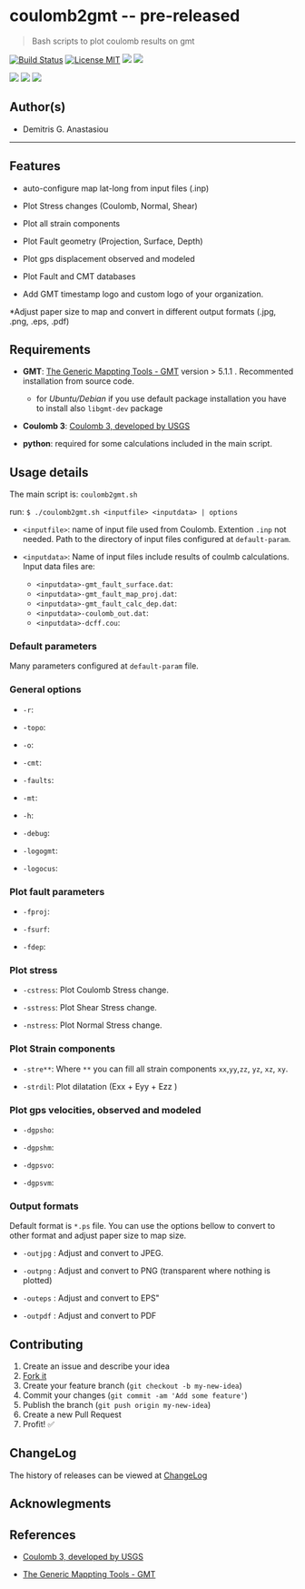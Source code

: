 coulomb2gmt -- pre-released
==================

> Bash scripts to plot coulomb results on gmt


[![Build Status](https://api.travis-ci.org/demanasta/coulomb2gmt.svg)](https://travis-ci.org/demanasta/coulomb2gmt)
[![License MIT](http://img.shields.io/badge/license-MIT-brightgreen.svg)](https://github.com/demanasta/coulomb2gmt/blob/master/LICENSE)
[![](https://img.shields.io/github/release/demanasta/doulomb2gmt.svg)](https://github.com/coulomb2gmt/pres-templates/releases/latest)
[![](https://img.shields.io/github/tag/demanasta/coulomb2gmt.svg)](https://github.com/demanasta/coulomb2gmt/tags)

[![](https://img.shields.io/github/stars/demanasta/coulomb2gmt.svg)](https://github.com/demanasta/coulomb2gmt/stargazers)
[![](https://img.shields.io/github/forks/demanasta/coulomb2gmt.svg)](https://github.com/demanasta/coulomb2gmt/network)
[![](https://img.shields.io/github/issues/demanasta/coulomb2gmt.svg)](https://github.com/demanasta/coulomb2gmt/issues)

## Author(s)
*   Demitris G. Anastasiou	

--------------------------------------------------------------------------------

## Features

* auto-configure map lat-long from input files (.inp)

* Plot Stress changes (Coulomb, Normal, Shear)

* Plot all strain components

* Plot Fault geometry (Projection, Surface, Depth)

* Plot gps displacement observed and modeled

* Plot Fault and CMT databases

* Add GMT timestamp logo and custom logo of your organization.

*Adjust paper size to map and convert in different output formats (.jpg, .png, .eps, .pdf)


## Requirements

* __GMT__:  [The Generic Mappting Tools - GMT](http://gmt.soest.hawaii.edu/) version > 5.1.1 . Recommented installation from source code.
	*  for _Ubuntu/Debian_ if you use default package installation you have to install also `libgmt-dev` package

* __Coulomb 3__: [Coulomb 3, developed by USGS](https://earthquake.usgs.gov/research/software/coulomb/) 

* __python__: required for some calculations included in the main script.

## Usage details
The main script is: `coulomb2gmt.sh`

run: `$ ./coulomb2gmt.sh <inputfile> <inputdata> | options`

* `<inputfile>`: name of input file used from Coulomb. Extention `.inp` not needed. Path to the directory of input files  configured at `default-param`.

* `<inputdata>`:  Name of input files include results of coulmb calculations. Input data files are:
 
    * `<inputdata>-gmt_fault_surface.dat`:
    * `<inputdata>-gmt_fault_map_proj.dat`:
    * `<inputdata>-gmt_fault_calc_dep.dat`:
    * `<inputdata>-coulomb_out.dat`:
    * `<inputdata>-dcff.cou`:



### Default parameters
Many parameters configured at `default-param` file.


### General options

* `-r`:

* `-topo`:

* `-o`:

* `-cmt`:

*  `-faults`:

* `-mt`:

* `-h`:

* `-debug`:

* `-logogmt`:

* `-logocus`:

### Plot fault parameters

* `-fproj`:

* `-fsurf`:

* `-fdep`:

### Plot stress 
* `-cstress`: Plot Coulomb Stress change.

* `-sstress`: Plot Shear Stress change.

* `-nstress`: Plot Normal Stress change.

### Plot Strain components

* `-stre**`: Where `**` you can fill all strain components `xx`,`yy`,`zz`, `yz`, `xz`, `xy`.

* `-strdil`: Plot dilatation (Exx + Eyy + Ezz )

### Plot gps velocities, observed and modeled

* `-dgpsho`:

* `-dgpshm`:

* `-dgpsvo`:

* `-dgpsvm`:


### Output formats
Default format is `*.ps` file. You can use  the options bellow to convert  to other format and adjust paper size to map size.

* `-outjpg` : Adjust and convert to JPEG.

* `-outpng` : Adjust and convert to PNG (transparent where nothing is plotted)

* `-outeps` : Adjust and convert to EPS"

* `-outpdf` : Adjust and convert to PDF

## Contributing

1. Create an issue and describe your idea
2. [Fork it](https://github.com/demanasta/coulomb2gmt/network#fork-destination-box)
3. Create your feature branch (`git checkout -b my-new-idea`)
4. Commit your changes (`git commit -am 'Add some feature'`)
5. Publish the branch (`git push origin my-new-idea`)
6. Create a new Pull Request
7. Profit! :white_check_mark:

## ChangeLog

The history of releases can be viewed at [ChangeLog](ChangeLog.md)

## Acknowlegments

## References
* [Coulomb 3, developed by USGS](https://earthquake.usgs.gov/research/software/coulomb/)

* [The Generic Mappting Tools - GMT](http://gmt.soest.hawaii.edu/)